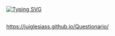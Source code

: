 <a href="https://git.io/typing-svg"><img src="https://readme-typing-svg.demolab.com?font=Fira+Code&pause=1000&color=F7249E&width=435&lines=Visualize+o+projeto+no+link+abaixo!" alt="Typing SVG" /></a>

 ##

https://juiglesiass.github.io/Questionario/
